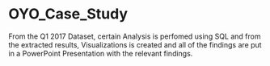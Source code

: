 # OYO_Case_Study

From the Q1 2017 Dataset, certain Analysis is perfomed using SQL and from the extracted results, Visualizations is created and all of the findings are put in a PowerPoint Presentation with the relevant findings.
